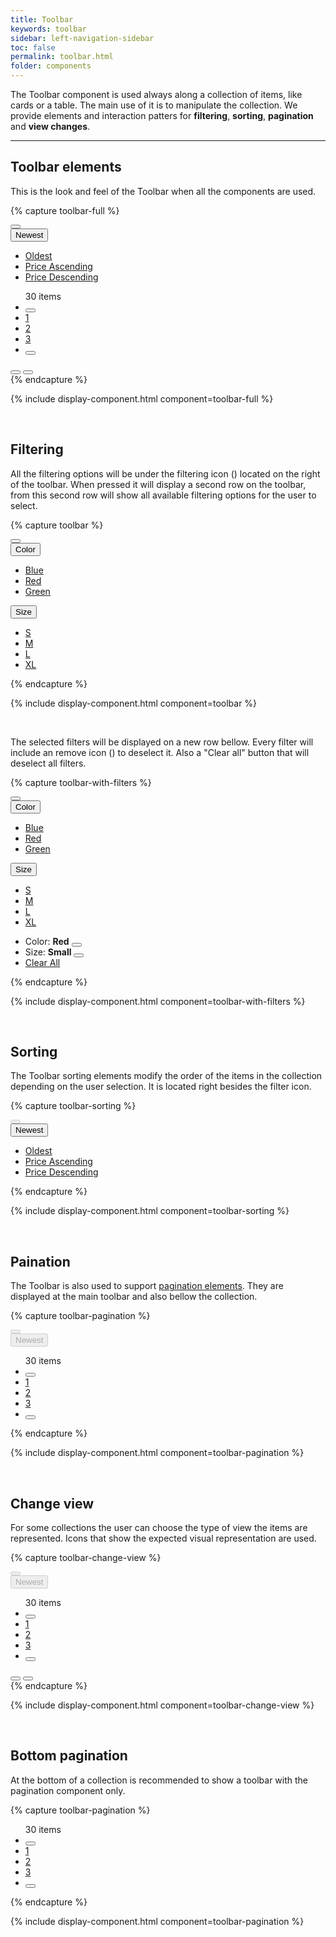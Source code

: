 ```yaml
---
title: Toolbar
keywords: toolbar
sidebar: left-navigation-sidebar
toc: false
permalink: toolbar.html
folder: components
---
```


The Toolbar component is used always along a collection of items, like cards or a table. The main use of it is to manipulate the collection. We provide elements and interaction patters for **filtering**, **sorting**, **pagination** and **view changes**.

<hr>

## Toolbar elements

This is the look and feel of the Toolbar when all the components are used.

{% capture toolbar-full %}
<div class="tn-toolbar">
    <div class="tn-toolbar__group tn-toolbar__group--filter">
        <button class="tn-button tn-button--text tn-button--icon tn-toolbar__button" aria-label="BUTTON_LABEL">
            <span class="tn-icon tn-icon--filter tn-icon--medium" role="presentation"></span>
        </button>
        <span role="separator"></span>
        <div class="tn-dropdown">
            <button class="tn-dropdown__control tn-dropdown__control--no-border" aria-controls="oEeRk201" aria-expanded="false" aria-haspopup="true">
                <span class="tn-icon tn-icon--sort tn-dropdown__icon" role="presentation"></span>
                Newest
            </button>
            <ul class="tn-dropdown__menu" aria-hidden="true" id="oEeRk201">
                <li><a href="#" class="tn-dropdown__item">Oldest</a></li>
                <li><a href="#" class="tn-dropdown__item">Price Ascending</a></li>
                <li><a href="#" class="tn-dropdown__item">Price Descending</a></li>
            </ul>            
        </div>
        <span role="separator"></span>
    </div>
    <div class="tn-toolbar__group tn-toolbar__group--view">
        <div class="tn-toolbar__pagination">
            <ul class="tn-pagination">
                <span class="tn-pagination__total">30 items</span>
                <li class="tn-pagination__item">
                    <button class="tn-button tn-button--text tn-button--icon tn-button--small" aria-label="Previous" aria-disabled="true">
                        <span class="tn-icon tn-icon--chevron-back tn-icon--small" role="presentation"></span>
                    </button>
                </li>
                <li class="tn-pagination__item">
                    <a href="#" class="tn-pagination__link" aria-selected="true">1</a>
                </li>
                <li class="tn-pagination__item">
                    <a href="#" class="tn-pagination__link">2</a>
                </li>
                <li class="tn-pagination__item">
                    <a href="#" class="tn-pagination__link">3</a>
                </li>
                <li class="tn-pagination__item">
                    <button class="tn-button tn-button--text tn-button--icon tn-button--small" aria-label="Next">
                        <span class="tn-icon tn-icon--chevron tn-icon--small" role="presentation"></span>
                    </button>
                </li>
            </ul>
        </div>
        <div class="tn-toolbar__view-as">
            <button class="tn-button tn-button--text tn-button--icon" aria-label="View as grid" aria-pressed="true">
                <span class="tn-icon tn-icon--grid tn-icon--medium" role="presentation"></span>
            </button>
            <button class="tn-button tn-button--text tn-button--icon" aria-label="View as list" aria-pressed="false">
                <span class="tn-icon tn-icon--list tn-icon--medium" role="presentation"></span>
            </button>
        </div>
    </div>
</div>
{% endcapture %}

{% include display-component.html component=toolbar-full %}

<br/>

## Filtering

All the filtering options will be under the filtering icon (<span class="tn-icon tn-icon--filter tn-icon--medium" style="font-size: 1em; vertical-align: middle;"></span>) located on the right of the toolbar. When pressed it will display a second row on the toolbar, from this second row will show all available filtering options for the user to select.

{% capture toolbar %}
<div class="tn-toolbar">
    <div class="tn-toolbar__group tn-toolbar__group--filter">
        <button class="tn-button tn-button--text tn-button--icon tn-toolbar__button" aria-label="BUTTON_LABEL" aria-expanded="false" aria-controls="gfAMe850" aria-haspopup="true">
            <span class="tn-icon tn-icon--filter tn-icon--medium" role="presentation"></span>
        </button>
    </div>
    <!-- FILTER OPTIONS ROW -->
    <div class="tn-toolbar__group tn-toolbar__group--filter-options" id="gfAMe850" aria-hidden="true">
        <div class="tn-dropdown">
            <button class="tn-dropdown__control tn-dropdown__control--no-border" aria-controls="I5fPJ494" aria-expanded="false" aria-haspopup="true">
                Color
            </button>
            <ul class="tn-dropdown__menu" aria-hidden="true" id="I5fPJ494">
                <li><a href="#" class="tn-dropdown__item">Blue</a></li>
                <li><a href="#" class="tn-dropdown__item">Red</a></li>
                <li><a href="#" class="tn-dropdown__item">Green</a></li>
            </ul>
        </div>
        <span role="separator"></span>
        <div class="tn-dropdown">
            <button class="tn-dropdown__control tn-dropdown__control--no-border" aria-controls="EewD5366" aria-expanded="false" aria-haspopup="true">
                Size
            </button>
            <ul class="tn-dropdown__menu" aria-hidden="true" id="EewD5366">
                <li><a href="#" class="tn-dropdown__item">S</a></li>
                <li><a href="#" class="tn-dropdown__item">M</a></li>
                <li><a href="#" class="tn-dropdown__item">L</a></li>
                <li><a href="#" class="tn-dropdown__item">XL</a></li>
            </ul>
        </div>
        <span role="separator"></span>
    </div>
</div>
{% endcapture %}

{% include display-component.html component=toolbar %}

<br />

The selected filters will be displayed on a new row bellow. Every filter will include an remove icon (<span class="tn-icon tn-icon--filterremove" style="font-size: 1em; vertical-align: middle"></span>) to deselect it. Also a "Clear all" button that will deselect all filters.

{% capture toolbar-with-filters %}
<div class="tn-toolbar">
    <div class="tn-toolbar__group tn-toolbar__group--filter">
        <button class="tn-button tn-button--text tn-button--icon tn-toolbar__button" aria-label="BUTTON_LABEL" aria-expanded="false" aria-controls="gfAMe851" aria-haspopup="true">
            <span class="tn-icon tn-icon--filter tn-icon--medium" role="presentation"></span>
        </button>
    </div>
    <!-- FILTER OPTIONS ROW -->
    <div class="tn-toolbar__group tn-toolbar__group--filter-options" id="gfAMe851" aria-hidden="true">
        <div class="tn-dropdown">
            <button class="tn-dropdown__control tn-dropdown__control--no-border" aria-controls="I5fPJ494" aria-expanded="false" aria-haspopup="true">
                Color
            </button>
            <ul class="tn-dropdown__menu" aria-hidden="true" id="I5fPJ494">
                <li><a href="#" class="tn-dropdown__item">Blue</a></li>
                <li><a href="#" class="tn-dropdown__item">Red</a></li>
                <li><a href="#" class="tn-dropdown__item">Green</a></li>
            </ul>
        </div>
        <span role="separator"></span>
        <div class="tn-dropdown">
            <button class="tn-dropdown__control tn-dropdown__control--no-border" aria-controls="EewD5366" aria-expanded="false" aria-haspopup="true">
                Size
            </button>
            <ul class="tn-dropdown__menu" aria-hidden="true" id="EewD5366">
                <li><a href="#" class="tn-dropdown__item">S</a></li>
                <li><a href="#" class="tn-dropdown__item">M</a></li>
                <li><a href="#" class="tn-dropdown__item">L</a></li>
                <li><a href="#" class="tn-dropdown__item">XL</a></li>
            </ul>
        </div>
        <span role="separator"></span>
    </div>
    <div class="tn-toolbar__group tn-toolbar__group--applied-filters">
        <ul class="tn-toolbar__applied-filter-list">
            <li class="tn-toolbar__applied-filter-item">
                <span>Color: <strong>Red</strong></span>
                <button class="tn-button tn-button--text tn-button--small tn-button--icon" aria-label="Clear">
                    <span class="tn-icon tn-icon--filterremove" role="presentation"></span>
                </button>
            </li>
            <li class="tn-toolbar__applied-filter-item">
                <span>Size: <strong>Small</strong></span>
                <button class="tn-button tn-button--text tn-button--small tn-button--icon" aria-label="Clear">
                    <span class="tn-icon tn-icon--filterremove" role="presentation"></span>
                </button>
            </li>
            <li class="tn-toolbar__applied-filter-item">
                <a href="#" class="tn-toolbar__applied-filter-clear">Clear All</a>
            </li>
        </ul>
    </div>
</div>
{% endcapture %}

{% include display-component.html component=toolbar-with-filters %}

<br/>

## Sorting

The Toolbar sorting elements modify the order of the items in the collection depending on the user selection. It is located right besides the filter icon.

{% capture toolbar-sorting %}
<div class="tn-toolbar">
    <div class="tn-toolbar__group tn-toolbar__group--filter">
        <button class="tn-button tn-button--text tn-button--icon tn-toolbar__button" aria-label="BUTTON_LABEL" disabled aria-disabled="true">
            <span class="tn-icon tn-icon--filter tn-icon--medium" role="presentation"></span>
        </button>
        <span role="separator"></span>
        <div class="tn-dropdown">
            <button class="tn-dropdown__control tn-dropdown__control--no-border" aria-controls="oEeRk206" aria-expanded="false" aria-haspopup="true">
                <span class="tn-icon tn-icon--sort tn-dropdown__icon" role="presentation"></span>
                Newest
            </button>
            <ul class="tn-dropdown__menu" aria-hidden="true" id="oEeRk206">
                <li><a href="#" class="tn-dropdown__item">Oldest</a></li>
                <li><a href="#" class="tn-dropdown__item">Price Ascending</a></li>
                <li><a href="#" class="tn-dropdown__item">Price Descending</a></li>
            </ul>
        </div>
        <span role="separator"></span>
    </div>
</div>
{% endcapture %}

{% include display-component.html component=toolbar-sorting %}

<br />

## Paination

The Toolbar is also used to support [pagination elements](pagination.html). They are displayed at the main toolbar and also bellow the collection.

{% capture toolbar-pagination %}
<div class="tn-toolbar">
    <div class="tn-toolbar__group tn-toolbar__group--filter">
        <button class="tn-button tn-button--text tn-button--icon tn-toolbar__button" aria-label="BUTTON_LABEL" disabled aria-disabled="true">
            <span class="tn-icon tn-icon--filter tn-icon--medium" role="presentation"></span>
        </button>
        <span role="separator"></span>
        <div class="tn-dropdown">
            <button class="tn-dropdown__control tn-dropdown__control--no-border" disabled aria-disabled="true">
                <span class="tn-icon tn-icon--sort tn-dropdown__icon" role="presentation"></span>
                Newest
            </button>
        </div>
        <span role="separator"></span>
    </div>
    <div class="tn-toolbar__group tn-toolbar__group--view">
        <div class="tn-toolbar__pagination">
            <ul class="tn-pagination">
                <span class="tn-pagination__total">30 items</span>
                <li class="tn-pagination__item">
                    <button class="tn-button tn-button--text tn-button--icon tn-button--small" aria-label="Previous" aria-disabled="true">
                        <span class="tn-icon tn-icon--chevron-back tn-icon--small" role="presentation"></span>
                    </button>
                </li>
                <li class="tn-pagination__item">
                    <a href="#" class="tn-pagination__link" aria-selected="true">1</a>
                </li>
                <li class="tn-pagination__item">
                    <a href="#" class="tn-pagination__link">2</a>
                </li>
                <li class="tn-pagination__item">
                    <a href="#" class="tn-pagination__link">3</a>
                </li>
                <li class="tn-pagination__item">
                    <button class="tn-button tn-button--text tn-button--icon tn-button--small" aria-label="Next">
                        <span class="tn-icon tn-icon--chevron tn-icon--small" role="presentation"></span>
                    </button>
                </li>
            </ul>
        </div>
    </div>
</div>
{% endcapture %}

{% include display-component.html component=toolbar-pagination %}

<br />

## Change view

For some collections the user can choose the type of view the items are represented. Icons that show the expected visual representation are used.

{% capture toolbar-change-view %}
<div class="tn-toolbar">
    <div class="tn-toolbar__group tn-toolbar__group--filter">
        <button class="tn-button tn-button--text tn-button--icon tn-toolbar__button" aria-label="BUTTON_LABEL" disabled aria-disabled="true">
            <span class="tn-icon tn-icon--filter tn-icon--medium" role="presentation"></span>
        </button>
        <span role="separator"></span>
        <div class="tn-dropdown">
            <button class="tn-dropdown__control tn-dropdown__control--no-border" disabled aria-disabled="true">
                <span class="tn-icon tn-icon--sort tn-dropdown__icon" role="presentation"></span>
                Newest
            </button>
        </div>
        <span role="separator"></span>
    </div>
    <div class="tn-toolbar__group tn-toolbar__group--view">
        <div class="tn-toolbar__pagination">
            <ul class="tn-pagination">
                <span class="tn-pagination__total">30 items</span>
                <li class="tn-pagination__item">
                    <button class="tn-button tn-button--text tn-button--icon tn-button--small" aria-label="Previous" aria-disabled="true">
                        <span class="tn-icon tn-icon--chevron-back tn-icon--small" role="presentation"></span>
                    </button>
                </li>
                <li class="tn-pagination__item">
                    <a href="#" class="tn-pagination__link" aria-selected="true">1</a>
                </li>
                <li class="tn-pagination__item">
                    <a href="#" class="tn-pagination__link">2</a>
                </li>
                <li class="tn-pagination__item">
                    <a href="#" class="tn-pagination__link">3</a>
                </li>
                <li class="tn-pagination__item">
                    <button class="tn-button tn-button--text tn-button--icon tn-button--small" aria-label="Next">
                        <span class="tn-icon tn-icon--chevron tn-icon--small" role="presentation"></span>
                    </button>
                </li>
            </ul>
        </div>
        <div class="tn-toolbar__view-as">
            <button class="tn-button tn-button--text tn-button--icon" aria-label="View as grid" aria-pressed="true">
                <span class="tn-icon tn-icon--grid tn-icon--medium" role="presentation"></span>
            </button>
            <button class="tn-button tn-button--text tn-button--icon" aria-label="View as list" aria-pressed="false">
                <span class="tn-icon tn-icon--list tn-icon--medium" role="presentation"></span>
            </button>
        </div>
    </div>
</div>
{% endcapture %}

{% include display-component.html component=toolbar-change-view %}

<br/>

## Bottom pagination

At the bottom of a collection is recommended to show a toolbar with the pagination component only.

{% capture toolbar-pagination %}
<div class="tn-toolbar">
    <div class="tn-toolbar__group tn-toolbar__group--view">
        <div class="tn-toolbar__pagination">
            <ul class="tn-pagination">
                <span class="tn-pagination__total">30 items</span>
                <li class="tn-pagination__item">
                    <button class="tn-button tn-button--text tn-button--icon tn-button--small" aria-label="Previous" aria-disabled="true">
                        <span class="tn-icon tn-icon--chevron-back tn-icon--small" role="presentation"></span>
                    </button>
                </li>
                <li class="tn-pagination__item">
                    <a href="#" class="tn-pagination__link" aria-selected="true">1</a>
                </li>
                <li class="tn-pagination__item">
                    <a href="#" class="tn-pagination__link">2</a>
                </li>
                <li class="tn-pagination__item">
                    <a href="#" class="tn-pagination__link">3</a>
                </li>
                <li class="tn-pagination__item">
                    <button class="tn-button tn-button--text tn-button--icon tn-button--small" aria-label="Next">
                        <span class="tn-icon tn-icon--chevron tn-icon--small" role="presentation"></span>
                    </button>
                </li>
            </ul>
        </div>
    </div>
</div>
{% endcapture %}

{% include display-component.html component=toolbar-pagination %}
